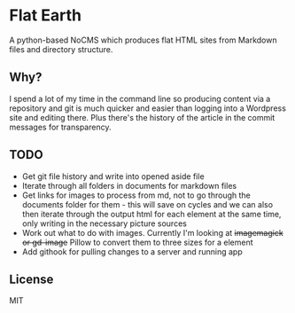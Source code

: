 # Flat Earth

 A python-based NoCMS which produces flat HTML sites from Markdown files and directory structure.

## Why?

I spend a lot of my time in the command line so producing content via a repository and git is much quicker and easier than logging into a Wordpress site and editing there. Plus there's the history of the article in the commit messages for transparency.

## TODO
* Get git file history and write into opened aside file
* Iterate through all folders in documents for markdown files
* Get links for images to process from md, not to go through the documents folder for them - this will save on cycles and we can also then iterate through the output html for each element at the same time, only writing in the necessary picture sources
* Work out what to do with images. Currently I'm looking at ~~imagemagick or gd-image~~ Pillow to convert them to three sizes for a <picture> element
* Add githook for pulling changes to a server and running app

## License

MIT
